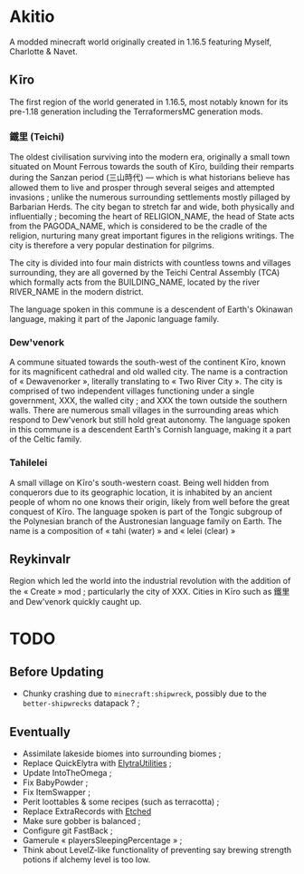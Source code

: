 # Akitio
A modded minecraft world originally created in 1.16.5 featuring Myself, Charlotte & Navet. 

## Kīro
The first region of the world generated in 1.16.5, most notably known for its pre-1.18 generation including the TerraformersMC generation mods.

### 鐵里 (Teichi)
The oldest civilisation surviving into the modern era, originally a small town situated on Mount Ferrous towards the south of Kīro, building their remparts during the Sanzan period (三山時代) — which is what historians believe has allowed them to live and prosper through several seiges and attempted invasions ; unlike the numerous surrounding settlements mostly pillaged by Barbarian Herds. The city began to stretch far and wide, both physically and influentially ; becoming the heart of RELIGION_NAME, the head of State acts from the PAGODA_NAME, which is considered to be the cradle of the religion, nurturing many great important figures in the religions writings. The city is therefore a very popular destination for pilgrims. 

The city is divided into four main districts with countless towns and villages surrounding, they are all governed by the Teichi Central Assembly (TCA) which formally acts from the BUILDING_NAME, located by the river RIVER_NAME in the modern district. 

The language spoken in this commune is a descendent of Earth's Okinawan language, making it part of the Japonic language family.

### Dew'venork
A commune situated towards the south-west of the continent Kīro, known for its magnificent cathedral and old walled city. The name is a contraction of « Dewavenorker », literally translating to « Two River City ». The city is comprised of two independent villages functioning under a single government, XXX, the walled city ; and XXX the town outside the southern walls. There are numerous small villages in the surrounding areas which respond to Dew'venork but still hold great autonomy. The language spoken in this commune is a descendent Earth's Cornish language, making it a part of the Celtic family.

### Tahilelei 
A small village on Kīro's south-western coast. Being well hidden from conquerors due to its geographic location, it is inhabited by an ancient people of whom no one knows their origin, likely from well before the great conquest of Kīro. The language spoken is part of the Tongic subgroup of the Polynesian branch of the Austronesian language family on Earth. The name is a composition of « tahi (water) » and « lelei (clear) »

## Reykinvalr
Region which led the world into the industrial revolution with the addition of the « Create » mod ; particularly the city of XXX. Cities in Kīro such as 鐵里 and Dew'venork quickly caught up.

# TODO

## Before Updating

* Chunky crashing due to `minecraft:shipwreck`, possibly due to the `better-shipwrecks` datapack ? ;

## Eventually

* Assimilate lakeside biomes into surrounding biomes ;
* Replace QuickElytra with [ElytraUtilities](https://www.curseforge.com/minecraft/mc-mods/elytra-utilities-fabric) ;
* Update IntoTheOmega ;
* Fix BabyPowder ;
* Fix ItemSwapper ;
* Perit loottables & some recipes (such as terracotta) ;
* Replace ExtraRecords with [Etched](https://github.com/MoonflowerTeam/etched)
* Make sure gobber is balanced ;
* Configure git FastBack ;
* Gamerule « playersSleepingPercentage » ;
* Think about LevelZ-like functionality of preventing say brewing strength potions if alchemy level is too low.